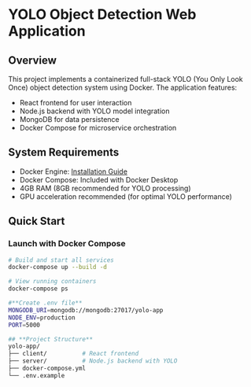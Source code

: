 # YOLO Object Detection Web Application

## Overview
This project implements a containerized full-stack YOLO (You Only Look Once) object detection system using Docker. The application features:

- React frontend for user interaction
- Node.js backend with YOLO model integration
- MongoDB for data persistence
- Docker Compose for microservice orchestration

## System Requirements

- Docker Engine: [Installation Guide](https://docs.docker.com/engine/install/)
- Docker Compose: Included with Docker Desktop
- 4GB RAM (8GB recommended for YOLO processing)
- GPU acceleration recommended (for optimal YOLO performance)

## Quick Start

### Launch with Docker Compose
```bash
# Build and start all services
docker-compose up --build -d

# View running containers
docker-compose ps

#**Create .env file**
MONGODB_URI=mongodb://mongodb:27017/yolo-app
NODE_ENV=production
PORT=5000

## **Project Structure**
yolo-app/
├── client/          # React frontend
├── server/          # Node.js backend with YOLO
├── docker-compose.yml
└── .env.example
